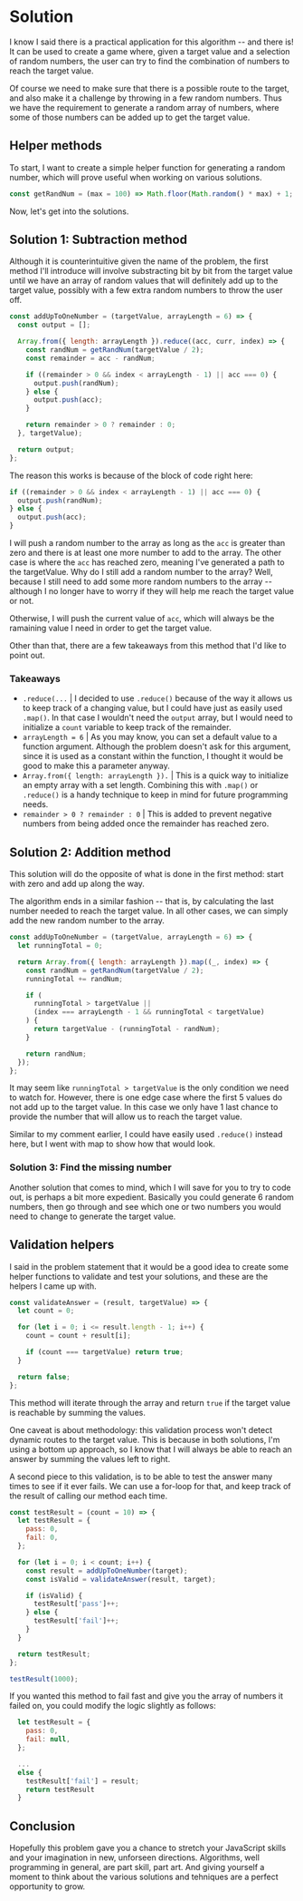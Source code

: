 # Solution

I know I said there is a practical application for this algorithm -- and there is! It can be used to create a game where, given a target value and a selection of random numbers, the user can try to find the combination of numbers to reach the target value.

Of course we need to make sure that there is a possible route to the target, and also make it a challenge by throwing in a few random numbers. Thus we have the requirement to generate a random array of numbers, where some of those numbers can be added up to get the target value.

## Helper methods

To start, I want to create a simple helper function for generating a random number, which will prove useful when working on various solutions.

```js
const getRandNum = (max = 100) => Math.floor(Math.random() * max) + 1;
```

Now, let's get into the solutions.

## Solution 1: Subtraction method

Although it is counterintuitive given the name of the problem, the first method I'll introduce will involve substracting bit by bit from the target value until we have an array of random values that will definitely add up to the target value, possibly with a few extra random numbers to throw the user off.

```js
const addUpToOneNumber = (targetValue, arrayLength = 6) => {
  const output = [];

  Array.from({ length: arrayLength }).reduce((acc, curr, index) => {
    const randNum = getRandNum(targetValue / 2);
    const remainder = acc - randNum;

    if ((remainder > 0 && index < arrayLength - 1) || acc === 0) {
      output.push(randNum);
    } else {
      output.push(acc);
    }

    return remainder > 0 ? remainder : 0;
  }, targetValue);

  return output;
};
```

The reason this works is because of the block of code right here:

```js
if ((remainder > 0 && index < arrayLength - 1) || acc === 0) {
  output.push(randNum);
} else {
  output.push(acc);
}
```

I will push a random number to the array as long as the `acc` is greater than zero and there is at least one more number to add to the array. The other case is where the `acc` has reached zero, meaning I've generated a path to the targetValue. Why do I still add a random number to the array? Well, because I still need to add some more random numbers to the array -- although I no longer have to worry if they will help me reach the target value or not.

Otherwise, I will push the current value of `acc`, which will always be the ramaining value I need in order to get the target value.

Other than that, there are a few takeaways from this method that I'd like to point out.

### Takeaways

- `.reduce(...` | I decided to use `.reduce()` because of the way it allows us to keep track of a changing value, but I could have just as easily used `.map()`. In that case I wouldn't need the `output` array, but I would need to initialize a `count` variable to keep track of the remainder.
- `arrayLength = 6` | As you may know, you can set a default value to a function argument. Although the problem doesn't ask for this argument, since it is used as a constant within the function, I thought it would be good to make this a parameter anyway.
- `Array.from({ length: arrayLength }).` | This is a quick way to initialize an empty array with a set length. Combining this with `.map()` or `.reduce()` is a handy technique to keep in mind for future programming needs.
- `remainder > 0 ? remainder : 0` | This is added to prevent negative numbers from being added once the remainder has reached zero.

## Solution 2: Addition method

This solution will do the opposite of what is done in the first method: start with zero and add up along the way.

The algorithm ends in a similar fashion -- that is, by calculating the last number needed to reach the target value. In all other cases, we can simply add the new random number to the array.

```js
const addUpToOneNumber = (targetValue, arrayLength = 6) => {
  let runningTotal = 0;

  return Array.from({ length: arrayLength }).map((_, index) => {
    const randNum = getRandNum(targetValue / 2);
    runningTotal += randNum;

    if (
      runningTotal > targetValue ||
      (index === arrayLength - 1 && runningTotal < targetValue)
    ) {
      return targetValue - (runningTotal - randNum);
    }

    return randNum;
  });
};
```

It may seem like `runningTotal > targetValue` is the only condition we need to watch for. However, there is one edge case where the first 5 values do not add up to the target value. In this case we only have 1 last chance to provide the number that will allow us to reach the target value.

Similar to my comment earlier, I could have easily used `.reduce()` instead here, but I went with map to show how that would look.

### Solution 3: Find the missing number

Another solution that comes to mind, which I will save for you to try to code out, is perhaps a bit more expedient. Basically you could generate 6 random numbers, then go through and see which one or two numbers you would need to change to generate the target value.

## Validation helpers

I said in the problem statement that it would be a good idea to create some helper functions to validate and test your solutions, and these are the helpers I came up with.

```js
const validateAnswer = (result, targetValue) => {
  let count = 0;

  for (let i = 0; i <= result.length - 1; i++) {
    count = count + result[i];

    if (count === targetValue) return true;
  }

  return false;
};
```

This method will iterate through the array and return `true` if the target value is reachable by summing the values.

One caveat is about methodology: this validation process won't detect dynamic routes to the target value. This is because in both solutions, I'm using a bottom up approach, so I know that I will always be able to reach an answer by summing the values left to right.

A second piece to this validation, is to be able to test the answer many times to see if it ever fails. We can use a for-loop for that, and keep track of the result of calling our method each time.

```js
const testResult = (count = 10) => {
  let testResult = {
    pass: 0,
    fail: 0,
  };

  for (let i = 0; i < count; i++) {
    const result = addUpToOneNumber(target);
    const isValid = validateAnswer(result, target);

    if (isValid) {
      testResult['pass']++;
    } else {
      testResult['fail']++;
    }
  }

  return testResult;
};

testResult(1000);
```

If you wanted this method to fail fast and give you the array of numbers it failed on, you could modify the logic slightly as follows:

```js
  let testResult = {
    pass: 0,
    fail: null,
  };

  ...
  else {
    testResult['fail'] = result;
    return testResult
  }
```

## Conclusion

Hopefully this problem gave you a chance to stretch your JavaScript skills and your imagination in new, unforseen directions. Algorithms, well programming in general, are part skill, part art. And giving yourself a moment to think about the various solutions and tehniques are a perfect opportunity to grow.
